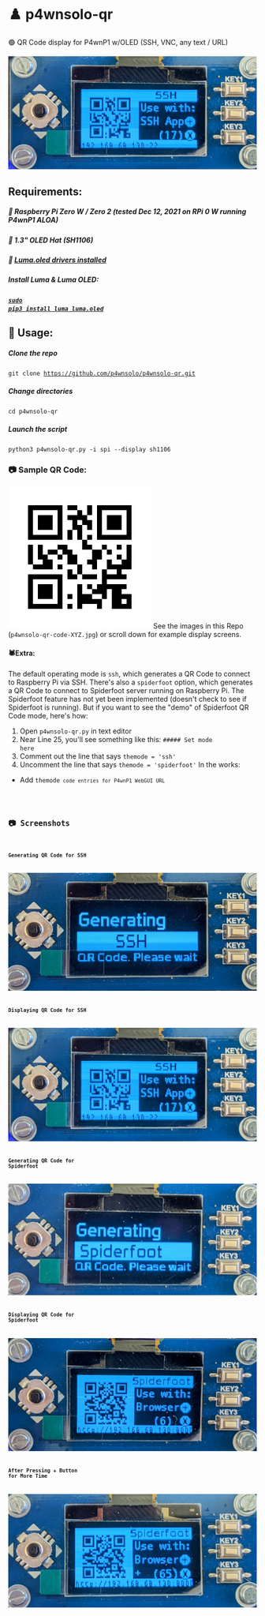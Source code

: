 # ♟️ p4wnsolo-qr
🟢 QR Code display for P4wnP1 w/OLED (SSH, VNC, any text / URL)

<img src="p4wnsolo-qr-code-ssh-display.jpg">

## Requirements:
##### 🔵 Raspberry Pi Zero W / Zero 2 (tested Dec 12, 2021 on RPi 0 W running P4wnP1 ALOA)
##### 🔵 1.3" OLED Hat (SH1106)
##### 🔵 <a href="https://osintool.com/sh1106-oled-screen/">Luma.oled drivers installed</a>
##### Install Luma & Luma OLED:
##### <a href="https://github.com/pimoroni/sh1106-python"><code>sudo pip3 install luma luma.oled</code></a>

## 🔨 Usage:
##### Clone the repo
<code>git clone https://github.com/p4wnsolo/p4wnsolo-qr.git</code>
##### Change directories
<code>cd p4wnsolo-qr</code>
##### Launch the script
<code>python3 p4wnsolo-qr.py -i spi --display sh1106</code>

### 📷 Sample QR Code:
<img src="qr.png">
See the images in this Repo (<code>p4wnsolo-qr-code-XYZ.jpg</code>) or scroll down for example display screens.

#### 🕷Extra:
The default operating mode is <code>ssh</code>, which generates a QR Code to connect to Raspberry Pi via SSH.
There's also a <code>spiderfoot</code> option, which generates a QR Code to connect to Spiderfoot server running on Raspberry Pi.
The Spiderfoot feature has not yet been implemented (doesn't check to see if Spiderfoot is running).
But if you want to see the "demo" of Spiderfoot QR Code mode, here's how:
1.  Open <code>p4wnsolo-qr.py</code> in text editor
2.  Near Line 25, you'll see something like this:  <code>##### Set mode here</code>
3.  Comment out the line that says <code>themode = 'ssh'</code>
4.  Uncomment the line that says <code>themode = 'spiderfoot'</code>
In the works:
- Add <code>themode<code> code entries for P4wnP1 WebGUI URL
  
## 📷 Screenshots
  
#### Generating QR Code for SSH
<img src="p4wnsolo-qr-code-ssh-generating.jpg">
  
#### Displaying QR Code for SSH
<img src="p4wnsolo-qr-code-ssh-display.jpg">
  
#### Generating QR Code for Spiderfoot
<img src="p4wnsolo-qr-code-spiderfoot-generating.jpg">
     
#### Displaying QR Code for Spiderfoot
<img src="p4wnsolo-qr-code-spiderfoot-display-notime.jpg">
  
#### After Pressing + Button for More Time
<img src="p4wnsolo-qr-code-spiderfoot-display.jpg">  
